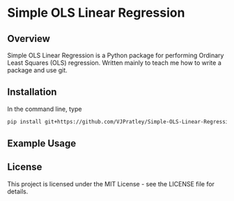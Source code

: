 # Simple OLS Linear Regression

## Overview

Simple OLS Linear Regression is a Python package for performing Ordinary Least Squares (OLS) regression. Written mainly to teach me how to write a package and use git.

## Installation
In the command line, type
```bash
pip install git+https://github.com/VJPratley/Simple-OLS-Linear-Regression.git
```

## Example Usage



## License
This project is licensed under the MIT License - see the LICENSE file for details.
